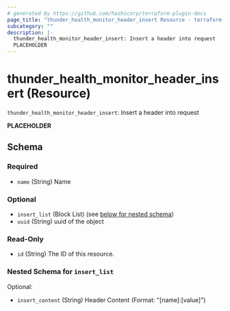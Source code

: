 ```yaml
---
# generated by https://github.com/hashicorp/terraform-plugin-docs
page_title: "thunder_health_monitor_header_insert Resource - terraform-provider-thunder"
subcategory: ""
description: |-
  thunder_health_monitor_header_insert: Insert a header into request
  PLACEHOLDER
---
```


# thunder_health_monitor_header_insert (Resource)

`thunder_health_monitor_header_insert`: Insert a header into request

__PLACEHOLDER__



<!-- schema generated by tfplugindocs -->
## Schema

### Required

- `name` (String) Name

### Optional

- `insert_list` (Block List) (see [below for nested schema](#nestedblock--insert_list))
- `uuid` (String) uuid of the object

### Read-Only

- `id` (String) The ID of this resource.

<a id="nestedblock--insert_list"></a>
### Nested Schema for `insert_list`

Optional:

- `insert_content` (String) Header Content (Format: "[name]:[value]")


